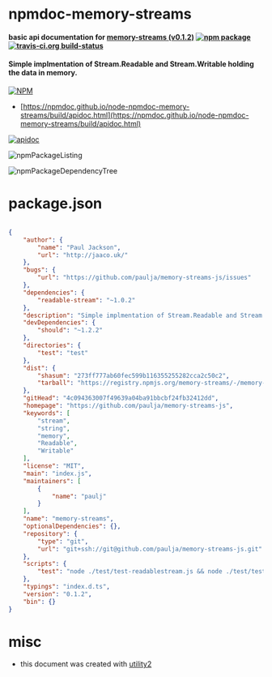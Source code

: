 # npmdoc-memory-streams

#### basic api documentation for  [memory-streams (v0.1.2)](https://github.com/paulja/memory-streams-js)  [![npm package](https://img.shields.io/npm/v/npmdoc-memory-streams.svg?style=flat-square)](https://www.npmjs.org/package/npmdoc-memory-streams) [![travis-ci.org build-status](https://api.travis-ci.org/npmdoc/node-npmdoc-memory-streams.svg)](https://travis-ci.org/npmdoc/node-npmdoc-memory-streams)

#### Simple implmentation of Stream.Readable and Stream.Writable holding the data in memory.

[![NPM](https://nodei.co/npm/memory-streams.png?downloads=true&downloadRank=true&stars=true)](https://www.npmjs.com/package/memory-streams)

- [https://npmdoc.github.io/node-npmdoc-memory-streams/build/apidoc.html](https://npmdoc.github.io/node-npmdoc-memory-streams/build/apidoc.html)

[![apidoc](https://npmdoc.github.io/node-npmdoc-memory-streams/build/screenCapture.buildCi.browser.%252Ftmp%252Fbuild%252Fapidoc.html.png)](https://npmdoc.github.io/node-npmdoc-memory-streams/build/apidoc.html)

![npmPackageListing](https://npmdoc.github.io/node-npmdoc-memory-streams/build/screenCapture.npmPackageListing.svg)

![npmPackageDependencyTree](https://npmdoc.github.io/node-npmdoc-memory-streams/build/screenCapture.npmPackageDependencyTree.svg)



# package.json

```json

{
    "author": {
        "name": "Paul Jackson",
        "url": "http://jaaco.uk/"
    },
    "bugs": {
        "url": "https://github.com/paulja/memory-streams-js/issues"
    },
    "dependencies": {
        "readable-stream": "~1.0.2"
    },
    "description": "Simple implmentation of Stream.Readable and Stream.Writable holding the data in memory.",
    "devDependencies": {
        "should": "~1.2.2"
    },
    "directories": {
        "test": "test"
    },
    "dist": {
        "shasum": "273ff777ab60fec599b116355255282cca2c50c2",
        "tarball": "https://registry.npmjs.org/memory-streams/-/memory-streams-0.1.2.tgz"
    },
    "gitHead": "4c094363007f49639a04ba91bbcbf24fb32412dd",
    "homepage": "https://github.com/paulja/memory-streams-js",
    "keywords": [
        "stream",
        "string",
        "memory",
        "Readable",
        "Writable"
    ],
    "license": "MIT",
    "main": "index.js",
    "maintainers": [
        {
            "name": "paulj"
        }
    ],
    "name": "memory-streams",
    "optionalDependencies": {},
    "repository": {
        "type": "git",
        "url": "git+ssh://git@github.com/paulja/memory-streams-js.git"
    },
    "scripts": {
        "test": "node ./test/test-readablestream.js && node ./test/test-writablestream.js"
    },
    "typings": "index.d.ts",
    "version": "0.1.2",
    "bin": {}
}
```



# misc
- this document was created with [utility2](https://github.com/kaizhu256/node-utility2)
